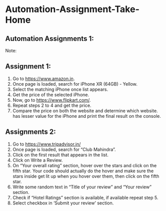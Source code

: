 # Automation-Assignment-Take-Home

## Automation Assignments 1:
Note:

## Assignment 1:

1. Go to https://www.amazon.in.
2. Once page is loaded, search for iPhone XR (64GB) - Yellow.
3. Select the matching iPhone once list appears.
4. Get the price of the selected iPhone.
5. Now, go to https://www.flipkart.com/.
6. Repeat steps 2 to 4 and get the price.
7. Compare the price on both the website and determine which website.
has lesser value for the iPhone and print the final result on the console.


## Assignments 2:
1. Go to ​https://www.tripadvisor.in/
2. Once page is loaded, search for “Club Mahindra”.
3. Click on the first result that appears in the list.
4. Click on Write a Review.
5. On “Your overall rating” section, hover over the stars and click on the fifth star. Your
code should actually do the hover and make sure the stars inside get lit up when you
hover over them, then click on the fifth star.
6. Write some random text in “​Title of your review” and “​Your review” ​section.
7. Check if “​Hotel Ratings” ​section is available, if available repeat step 5.
8. Select checkbox in ‘​Submit your review’ ​section.
